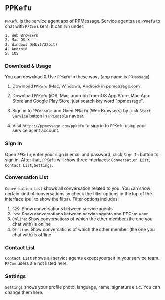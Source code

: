# `PPKefu`

`PPKefu` is the service agent app of PPMessage. Service agents use `PPKefu` to chat with `PPCom` users. It can run under:

    1. Web Browsers
    2. Mac OS X
    3. Windows（64bit/32bit)
    4. Android
    5. iOS

### Download & Usage

You can download & Use `PPKefu` in these ways (app name is `PPMessage`)

1. Download `PPKefu` (Mac, Windows, Android) in [ppmessage.com](https://ppmessage.com)

2. Download `PPKefu` (iOS, Mac, android) from iOS App Store, Mac App Store and Google Play Store, just search key word "ppmessage".

3. Sign in to `PPConsole` and Open `PPKefu` (Web Browsers) by click `Start Service` button in `PPConsole` navbar.

4. Visit `https://ppmessage.com/ppkefu` to sign in to `PPKefu` using your service agent account.
    
### Sign In

Open `PPKefu`, enter your sign in email and password, click `Sign In` button to sign in. After that, `PPKefu` will show three interfaces: `Conversation List`, `Contact List`, `Settings`.

### Conversation List

`Conversation List` shows all conversation related to you. You can show certain kind of conversations by check the filter options in the top of the interface (pull to show the filter). Filter options includes:

1. `S2S`: Show conversations between service agents
2. `P2S`: Show conversations between service agents and PPCom user
3. `Online`: Show conversations of which the other member (the one you chat with) is online
4. `Offline`: Show conversations of which the other member (the one you chat with) is offline

### Contact List
`Contact List` shows all service agents except yourself in your service team. `PPCom` users are not listed here.

### Settings
`Settings` shows your profile photo, language, name, signature e.t.c. You can change them here.
